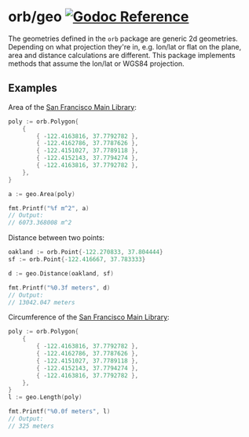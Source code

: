 # orb/geo [![Godoc Reference](https://pkg.go.dev/badge/github.com/paulmach/orb)](https://pkg.go.dev/github.com/paulmach/orb/geo)

The geometries defined in the `orb` package are generic 2d geometries.
Depending on what projection they're in, e.g. lon/lat or flat on the plane,
area and distance calculations are different. This package implements methods
that assume the lon/lat or WGS84 projection.

## Examples

Area of the [San Francisco Main Library](https://www.openstreetmap.org/way/24446086):

```go
poly := orb.Polygon{
    {
        { -122.4163816, 37.7792782 },
        { -122.4162786, 37.7787626 },
        { -122.4151027, 37.7789118 },
        { -122.4152143, 37.7794274 },
        { -122.4163816, 37.7792782 },
    },
}

a := geo.Area(poly)

fmt.Printf("%f m^2", a)
// Output:
// 6073.368008 m^2
```

Distance between two points:

```go
oakland := orb.Point{-122.270833, 37.804444}
sf := orb.Point{-122.416667, 37.783333}

d := geo.Distance(oakland, sf)

fmt.Printf("%0.3f meters", d)
// Output:
// 13042.047 meters
```

Circumference of the [San Francisco Main Library](https://www.openstreetmap.org/way/24446086):

```go
poly := orb.Polygon{
    {
        { -122.4163816, 37.7792782 },
        { -122.4162786, 37.7787626 },
        { -122.4151027, 37.7789118 },
        { -122.4152143, 37.7794274 },
        { -122.4163816, 37.7792782 },
    },
}
l := geo.Length(poly)

fmt.Printf("%0.0f meters", l)
// Output:
// 325 meters
```
